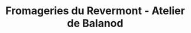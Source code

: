 ---
title: "Fromageries du Revermont - Atelier de Balanod"
url: /balanod/fromageries-du-revermont-atelier-de-balanod/
shop: Käse
---